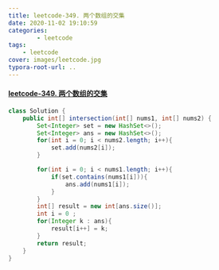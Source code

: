 ```yaml
---
title: leetcode-349. 两个数组的交集
date: 2020-11-02 19:10:59
categories: 
		- leetcode
tags: 
	- leetcode
cover: images/leetcode.jpg
typora-root-url: ..
---
```


#### [leetcode-349. 两个数组的交集](https://leetcode-cn.com/problems/intersection-of-two-arrays/)

```java
class Solution {
    public int[] intersection(int[] nums1, int[] nums2) {
        Set<Integer> set = new HashSet<>();
        Set<Integer> ans = new HashSet<>();
        for(int i = 0; i < nums2.length; i++){
            set.add(nums2[i]);
        }

        for(int i = 0; i < nums1.length; i++){
            if(set.contains(nums1[i])){
                ans.add(nums1[i]);
            }
        }
        int[] result = new int[ans.size()];
        int i = 0 ;
        for(Integer k : ans){
            result[i++] = k;
        }
        return result;
    }
}
```

